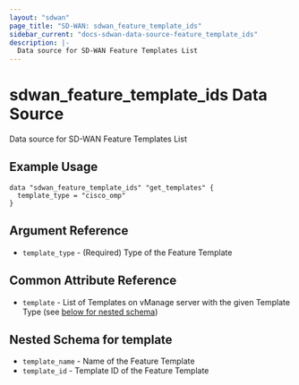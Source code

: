 ```yaml
---
layout: "sdwan"
page_title: "SD-WAN: sdwan_feature_template_ids"
sidebar_current: "docs-sdwan-data-source-feature_template_ids"
description: |-
  Data source for SD-WAN Feature Templates List
---
```

# sdwan_feature_template_ids Data Source #
Data source for SD-WAN Feature Templates List

## Example Usage ##

```hcl
data "sdwan_feature_template_ids" "get_templates" {
  template_type = "cisco_omp"
}

```

## Argument Reference ##
* `template_type` - (Required) Type of the Feature Template

## Common Attribute Reference ##
* `template` - List of Templates on vManage server with the given Template Type (see [below for nested schema](#nestedblock--template))

<a id="nestedblock--template"></a>

## Nested Schema for template
* `template_name` - Name of the Feature Template
* `template_id` - Template ID of the Feature Template